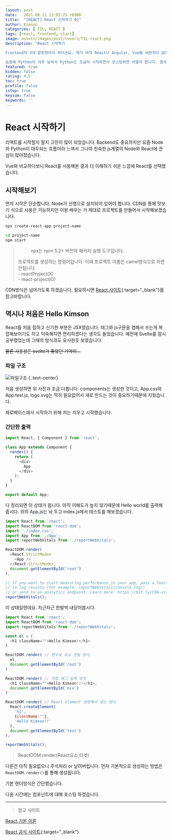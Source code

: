 ```yaml
---
layout: post
date:   2021-08-11 13:05:25 +0900
title:  "[REACT] React 시작하기 01"
author: Kimson
categories: [ TIL, REACT ]
tags: [react, frontend, start]
image: assets/images/post/covers/TIL-react.png
description: "React 시작하기

Frontend의 3대 끝판왕이라 하더군요. 제가 아직 React나 Angular, Vue를 써본적이 없어 얼마나 좋은지 아직 상상도 안됩니다. 그래서 오늘부터 Vue를 병행 공부하며, 이후에는 Spring과 연동하여 프로젝트를 테스트 해보고자 합니다.

요즘에 Python이 자주 보여서 Python도 조금씩 시작하면서 포스팅하면 어떨까 합니다. 결국 하나를 파더라도 주변의 것들도 알아둬야 할 것 같다는 생각이 듭니다."
featured: true
hidden: false
rating: 4.5
toc: true
profile: false
istop: true
keysum: false
keywords: ''
---
```


# React 시작하기

리액트를 시작할지 말지 고민이 많이 되었습니다. Backend도 중요하지만 요즘 Node와 Python이 대두되는 흐름이라 느껴서 그나마 친숙한 js계열의 Node와 React에 관심이 많아졌습니다.

Vue와 비교하다보니 React를 사용해본 결과 더 이해하기 쉬운 느낌에 React를 선택했습니다.

## 시작해보기

먼저 시작은 단순합니다. Node가 선행으로 설치되어 있어야 합니다. CDN을 통해 맛보기 식으로 사용은 가능하지만 이왕 배우는 거 제대로 프로젝트를 만들어서 시작해보겠습니다.

```bash
npx create-react-app project-name

cd project-name
npm start
```

> > npx는 npm 5.2+ 버전의 패키지 실행 도구입니다.  
>
> 프로젝트를 생성하는 명령어입니다. 이때 프로젝트 이름은 camel방식으로 하면 안됩니다.  
> \- reactProject(X)  
> \- react-project(O)

CDN방식은 넘어가도록 하겠습니다. 필요하시면 [React 사이트][React]{:target="_blank"}를 참고바랍니다.

## 역시나 처음은 Hello Kimson

React를 처음 접하고 신기한 부분은 JSX였습니다. 태그와 js구문을 겸해서 쓰는게 복잡해보이기도 하고 익숙해지면 편리하겠다는 생각도 들었습니다. 예전에 Svelte를 잠시 공부했었는데 그때의 방식과도 유사한듯 보였습니다.

<del>물론 사용성은 svelte가 좋았던 기억이...</del>

### 파일 구조

![파일구조]({{site.baseurl}}/assets/images/post/react/react01.png)
{:.text-center}

처음 생성하면 위 사진과 조금 다릅니다. components는 생성한 것이고, App.css와 App.test.js, logo.svg는 딱히 필요없어서 새로 만드는 것이 중요하기때문에 지웠습니다.

제로베이스에서 시작하기 위해 저는 지우고 시작했습니다.

### 간단한 출력

```javascript
import React, { Component } from 'react';

class App extends Component {
  render() {
    return (
      <div>
        App
      </div>
    );
  }
}

export default App;
```

다 정리되면 이 상태가 됩니다. 아직 이해도가 높지 않기때문에 Hello world를 출력해줍시다. 위의 App.js는 놔 두고 index.js에서 테스트를 해보겠습니다.

```javascript
import React from 'react';
import ReactDOM from 'react-dom';
import './index.css';
import App from './App';
import reportWebVitals from './reportWebVitals';

ReactDOM.render(
  <React.StrictMode>
    <App />
  </React.StrictMode>,
  document.getElementById('root')
);

// If you want to start measuring performance in your app, pass a function
// to log results (for example: reportWebVitals(console.log))
// or send to an analytics endpoint. Learn more: https://bit.ly/CRA-vitals
reportWebVitals();

```

이 상태일텐데요. 차근차근 한발씩 내딛어봅시다.

```javascript
import React from 'react';
import ReactDOM from 'react-dom';
import reportWebVitals from './reportWebVitals';

const el = (
  <h1 className="">Hello Kimson!</h1>
)

ReactDOM.render( // 변수로 요소 전달 방식
  el,
  document.getElementById('root')
)

ReactDOM.render( // 직접 태그 입력 방식
  <h1 className="">Hello Kimson!!!</h1>,
  document.getElementById('mix')
)

ReactDOM.render( // React element 생성해서 넣는 방식
  React.createElement(
    'h1',
    {className:""},
    'Hello Kimson!!'
  ),
  document.getElementById('test')
);

reportWebVitals();
```

> ReactDOM.render(React요소,타겟)

다른건 아직 필요없으니 주석처리 or 날려버립니다. 먼저 기본적으로 생성하는 방법은 `ReactDOM.render()`를 통해 생성됩니다.

기본 렌더방식은 간단했습니다.

다음 시간에는 컴포넌트에 대해 포스팅 하겠습니다.

-----

> 참고 사이트

[React 기본 이론](https://medium.com/react-native-seoul/react-%EB%A6%AC%EC%95%A1%ED%8A%B8%EB%A5%BC-%EC%B2%98%EC%9D%8C%EB%B6%80%ED%84%B0-%EB%B0%B0%EC%9B%8C%EB%B3%B4%EC%9E%90-01-react-js%EB%9E%80-%EB%AC%B4%EC%97%87%EC%9D%B8%EA%B0%80-ad8ba252ee28)

[React 공식 사이트][React]{:target="_blank"}

[React]:https://ko.reactjs.org/ '리액트'